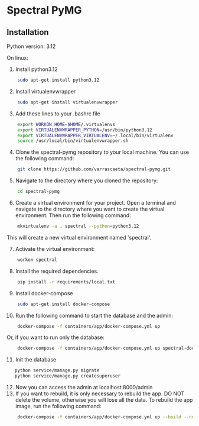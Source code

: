 # Spectral PyMG

## Installation

Python version: 3.12

On linux:
1. Install python3.12
```bash
    sudo apt-get install python3.12
```
2. Install virtualenvwrapper
```bash
    sudo apt-get install virtualenvwrapper
```
3. Add these lines to your .bashrc file
```bash
    export WORKON_HOME=$HOME/.virtualenvs
    export VIRTUALENVWRAPPER_PYTHON=/usr/bin/python3.12
    export VIRTUALENVWRAPPER_VIRTUALENV=~/.local/bin/virtualenv
    source /usr/local/bin/virtualenvwrapper.sh
```
4. Clone the spectral-pymg repository to your local machine. You can use the following command:
```bash
    git clone https://github.com/varrascaeta/spectral-pymg.git
```
5. Navigate to the directory where you cloned the repository:
```bash
    cd spectral-pymg
```
6. Create a virtual environment for your project. Open a terminal and navigate to the directory where you want to create the virtual environment. Then run the following command:
```bash
    mkvirtualenv -a . spectral --python=python3.12 
```

This will create a new virtual environment named 'spectral'.

7. Activate the virtual environment:
```bash
    workon spectral
```
8. Install the required dependencies.
```bash
    pip install -r requirements/local.txt
```
9. Install docker-compose
```bash
    sudo apt-get install docker-compose
```
10. Run the following command to start the database and the admin:
```bash
    docker-compose -f containers/app/docker-compose.yml up
```
Or, if you want to run only the database:
```bash
    docker-compose -f containers/app/docker-compose.yml up spectral-docker-db
```
11. Init the database
```bash
   python service/manage.py migrate
   python service/manage.py createsuperuser
```
12. Now you can access the admin at localhost:8000/admin
13. If you want to rebuild, it is only necessary to rebuild the app. DO NOT delete the volume, otherwise you will lose all the data. To rebuild the app image, run the following command:
```bash
    docker-compose -f containers/app/docker-compose.yml up --build --no-deps spectral
```
